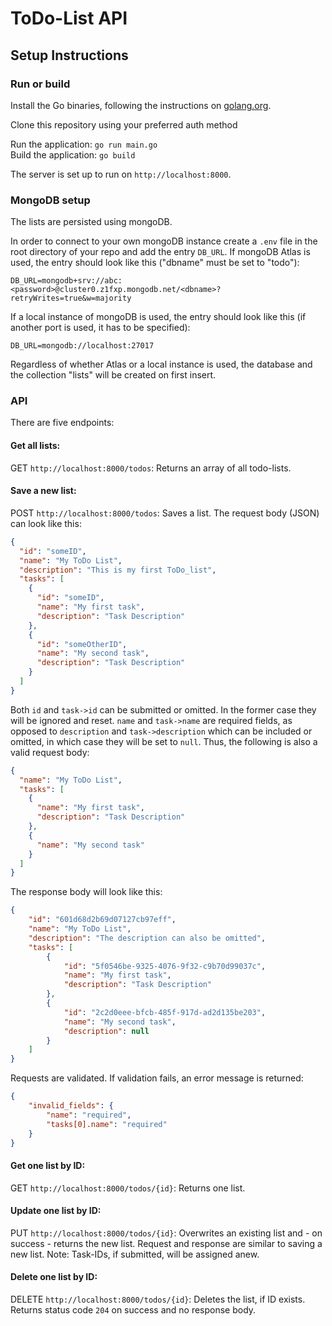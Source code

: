 # ToDo-List API

## Setup Instructions

### Run or build

Install the Go binaries, following the instructions on [golang.org](https://golang.org/dl/).

Clone this repository using your preferred auth method

Run the application: `go run main.go`  
Build the application: `go build`

The server is set up to run on `http://localhost:8000`. 

### MongoDB setup

The lists are persisted using mongoDB.

In order to connect to your own mongoDB instance create a `.env` file in the root directory of your repo and add the entry `DB_URL`.
If mongoDB Atlas is used, the entry should look like this ("dbname" must be set to "todo"):

`DB_URL=mongodb+srv://abc:<password>@cluster0.z1fxp.mongodb.net/<dbname>?retryWrites=true&w=majority`

If a local instance of mongoDB is used, the entry should look like this (if another port is used, it has to be specified):

`DB_URL=mongodb://localhost:27017`

Regardless of whether Atlas or a local instance is used, the database and the collection "lists" will be created on first insert.

### API

There are five endpoints:

#### Get all lists:
GET `http://localhost:8000/todos`: Returns an array of all todo-lists.  

#### Save a new list:
POST `http://localhost:8000/todos`: Saves a list. The request body (JSON) can look like this:

```json
{
  "id": "someID",
  "name": "My ToDo List", 
  "description": "This is my first ToDo_list",
  "tasks": [
    {
      "id": "someID", 
      "name": "My first task", 
      "description": "Task Description"
    },
    {
      "id": "someOtherID",
      "name": "My second task",
      "description": "Task Description"
    }
  ] 
}
``` 
Both `id` and `task->id` can be submitted or omitted. In the former case they will be ignored and reset. `name` and `task->name` are required fields, as opposed to `description` and `task->description` which can be included or omitted, in which case they will be set to `null`. Thus, the following is also a valid request body:

```json
{
  "name": "My ToDo List", 
  "tasks": [
    {
      "name": "My first task", 
      "description": "Task Description"
    },
    {
      "name": "My second task"
    }
  ] 
}
```
The response body will look like this:

```json
{
    "id": "601d68d2b69d07127cb97eff",
    "name": "My ToDo List",
    "description": "The description can also be omitted",
    "tasks": [
        {
            "id": "5f0546be-9325-4076-9f32-c9b70d99037c",
            "name": "My first task",
            "description": "Task Description"
        },
        {
            "id": "2c2d0eee-bfcb-485f-917d-ad2d135be203",
            "name": "My second task",
            "description": null
        }
    ]
}
``` 
Requests are validated. If validation fails, an error message is returned:

```json
{
    "invalid_fields": {
        "name": "required",
        "tasks[0].name": "required"
    }
}
```

#### Get one list by ID:
GET `http://localhost:8000/todos/{id}`: Returns one list.  

#### Update one list by ID:
PUT `http://localhost:8000/todos/{id}`: Overwrites an existing list and - on success - returns the new list. Request and response are similar to saving a new list. Note: Task-IDs, if submitted, will be assigned anew.

#### Delete one list by ID:
DELETE `http://localhost:8000/todos/{id}`: Deletes the list, if ID exists. Returns status code `204` on success and no response body.  